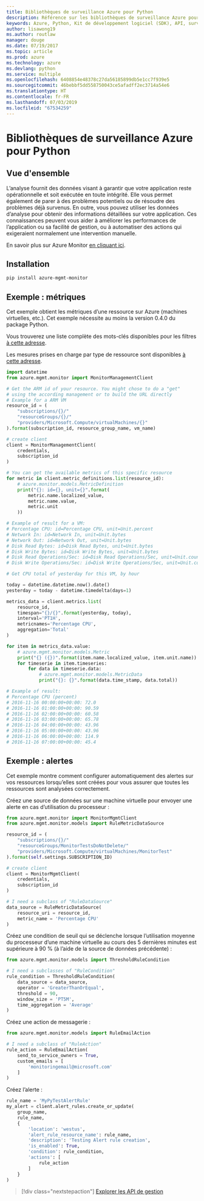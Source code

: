 ```yaml
---
title: Bibliothèques de surveillance Azure pour Python
description: Référence sur les bibliothèques de surveillance Azure pour Python
keywords: Azure, Python, Kit de développement logiciel (SDK), API, surveillance
author: lisawong19
ms.author: routlaw
manager: douge
ms.date: 07/19/2017
ms.topic: article
ms.prod: azure
ms.technology: azure
ms.devlang: python
ms.service: multiple
ms.openlocfilehash: 6408854e48378c27da56185899db5e1cc7f939e5
ms.sourcegitcommit: 46bebbf5dd558750043ce5afadff2ec3714a54e6
ms.translationtype: HT
ms.contentlocale: fr-FR
ms.lasthandoff: 07/03/2019
ms.locfileid: "67534259"
---
```

# <a name="azure-monitoring-libraries-for-python"></a>Bibliothèques de surveillance Azure pour Python

## <a name="overview"></a>Vue d'ensemble 
L’analyse fournit des données visant à garantir que votre application reste opérationnelle et soit exécutée en toute intégrité. Elle vous permet également de parer à des problèmes potentiels ou de résoudre des problèmes déjà survenus. En outre, vous pouvez utiliser les données d’analyse pour obtenir des informations détaillées sur votre application. Ces connaissances peuvent vous aider à améliorer les performances de l’application ou sa facilité de gestion, ou à automatiser des actions qui exigeraient normalement une intervention manuelle.

En savoir plus sur Azure Monitor [en cliquant ici](https://docs.microsoft.com/azure/monitoring-and-diagnostics/monitoring-overview-azure-monitor). 

## <a name="installation"></a>Installation
```bash
pip install azure-mgmt-monitor
```

## <a name="example---metrics"></a>Exemple : métriques
Cet exemple obtient les métriques d’une ressource sur Azure (machines virtuelles, etc.). Cet exemple nécessite au moins la version 0.4.0 du package Python.

Vous trouverez une liste complète des mots-clés disponibles pour les filtres [à cette adresse](https://msdn.microsoft.com/library/azure/mt743622.aspx).

Les mesures prises en charge par type de ressource sont disponibles [à cette adresse](https://docs.microsoft.com/azure/monitoring-and-diagnostics/monitoring-supported-metrics).

```python
import datetime
from azure.mgmt.monitor import MonitorManagementClient

# Get the ARM id of your resource. You might chose to do a "get"
# using the according management or to build the URL directly
# Example for a ARM VM
resource_id = (
    "subscriptions/{}/"
    "resourceGroups/{}/"
    "providers/Microsoft.Compute/virtualMachines/{}"
).format(subscription_id, resource_group_name, vm_name)

# create client
client = MonitorManagementClient(
    credentials,
    subscription_id
)

# You can get the available metrics of this specific resource
for metric in client.metric_definitions.list(resource_id):
    # azure.monitor.models.MetricDefinition
    print("{}: id={}, unit={}".format(
        metric.name.localized_value,
        metric.name.value,
        metric.unit
    ))

# Example of result for a VM:
# Percentage CPU: id=Percentage CPU, unit=Unit.percent
# Network In: id=Network In, unit=Unit.bytes
# Network Out: id=Network Out, unit=Unit.bytes
# Disk Read Bytes: id=Disk Read Bytes, unit=Unit.bytes
# Disk Write Bytes: id=Disk Write Bytes, unit=Unit.bytes
# Disk Read Operations/Sec: id=Disk Read Operations/Sec, unit=Unit.count_per_second
# Disk Write Operations/Sec: id=Disk Write Operations/Sec, unit=Unit.count_per_second

# Get CPU total of yesterday for this VM, by hour

today = datetime.datetime.now().date()
yesterday = today - datetime.timedelta(days=1)

metrics_data = client.metrics.list(
    resource_id,
    timespan="{}/{}".format(yesterday, today),
    interval='PT1H',
    metricnames='Percentage CPU',
    aggregation='Total'
)

for item in metrics_data.value:
    # azure.mgmt.monitor.models.Metric
    print("{} ({})".format(item.name.localized_value, item.unit.name))
    for timeserie in item.timeseries:
        for data in timeserie.data:
            # azure.mgmt.monitor.models.MetricData
            print("{}: {}".format(data.time_stamp, data.total))

# Example of result:
# Percentage CPU (percent)
# 2016-11-16 00:00:00+00:00: 72.0
# 2016-11-16 01:00:00+00:00: 90.59
# 2016-11-16 02:00:00+00:00: 60.58
# 2016-11-16 03:00:00+00:00: 65.78
# 2016-11-16 04:00:00+00:00: 43.96
# 2016-11-16 05:00:00+00:00: 43.96
# 2016-11-16 06:00:00+00:00: 114.9
# 2016-11-16 07:00:00+00:00: 45.4
```

## <a name="example---alerts"></a>Exemple : alertes
Cet exemple montre comment configurer automatiquement des alertes sur vos ressources lorsqu’elles sont créées pour vous assurer que toutes les ressources sont analysées correctement.

Créez une source de données sur une machine virtuelle pour envoyer une alerte en cas d’utilisation du processeur :
```python
from azure.mgmt.monitor import MonitorMgmtClient
from azure.mgmt.monitor.models import RuleMetricDataSource

resource_id = (
    "subscriptions/{}/"
    "resourceGroups/MonitorTestsDoNotDelete/"
    "providers/Microsoft.Compute/virtualMachines/MonitorTest"
).format(self.settings.SUBSCRIPTION_ID)

# create client
client = MonitorMgmtClient(
    credentials,
    subscription_id
)

# I need a subclass of "RuleDataSource"
data_source = RuleMetricDataSource(
    resource_uri = resource_id,
    metric_name = 'Percentage CPU'
)
```
Créez une condition de seuil qui se déclenche lorsque l’utilisation moyenne du processeur d’une machine virtuelle au cours des 5 dernières minutes est supérieure à 90 % (à l’aide de la source de données précédente) :
```python
from azure.mgmt.monitor.models import ThresholdRuleCondition

# I need a subclasses of "RuleCondition"
rule_condition = ThresholdRuleCondition(
    data_source = data_source,
    operator = 'GreaterThanOrEqual',
    threshold = 90,
    window_size = 'PT5M',
    time_aggregation = 'Average'
)
```

Créez une action de messagerie :
```python
from azure.mgmt.monitor.models import RuleEmailAction

# I need a subclass of "RuleAction"
rule_action = RuleEmailAction(
    send_to_service_owners = True,
    custom_emails = [
        'monitoringemail@microsoft.com'
    ]
)
```

Créez l’alerte :
```python
rule_name = 'MyPyTestAlertRule'
my_alert = client.alert_rules.create_or_update(
    group_name,
    rule_name,
    {
        'location': 'westus',
        'alert_rule_resource_name': rule_name,
        'description': 'Testing Alert rule creation',
        'is_enabled': True,
        'condition': rule_condition,
        'actions': [
            rule_action
        ]
    }
)
```
> [!div class="nextstepaction"]
> [Explorer les API de gestion](/python/api/overview/azure/monitoring/management)

